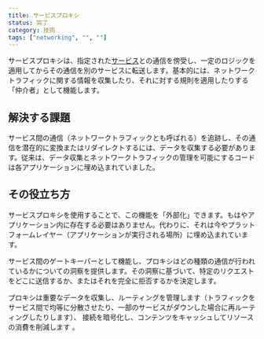 ```yaml
---
title: サービスプロキシ
status: 完了
category: 技術
tags: ["networking", "", ""]
---
```


サービスプロキシは、指定された[サービス](/service/)との通信を傍受し、一定のロジックを適用してからその通信を別のサービスに転送します。基本的には、ネットワークトラフィックに関する情報を収集したり、それに対する規則を適用したりする「仲介者」として機能します。

## 解決する課題

サービス間の通信（ネットワークトラフィックとも呼ばれる）を追跡し、その通信を潜在的に変換またはリダイレクトするには、データを収集する必要があります。従来は、データ収集とネットワークトラフィックの管理を可能にするコードは各アプリケーションに埋め込まれていました。

## その役立ち方

サービスプロキシを使用することで、この機能を「外部化」できます。もはやアプリケーション内に存在する必要はありません。代わりに、それは今やプラットフォームレイヤー（アプリケーションが実行される場所）に埋め込まれています。

サービス間のゲートキーパーとして機能し、プロキシはどの種類の通信が行われているかについての洞察を提供します。その洞察に基づいて、特定のリクエストをどこに送信するか、またはそれを完全に拒否するかを決定します。

プロキシは重要なデータを収集し、ルーティングを管理します（トラフィックをサービス間で均等に分散させたり、一部のサービスがダウンした場合に再ルーティングしたりします）、
接続を暗号化し、コンテンツをキャッシュしてリソースの消費を削減します 。

